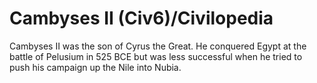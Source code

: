 # Cambyses II (Civ6)/Civilopedia

Cambyses II was the son of Cyrus the Great. He conquered Egypt at the battle of Pelusium in 525 BCE but was less successful when he tried to push his campaign up the Nile into Nubia.
